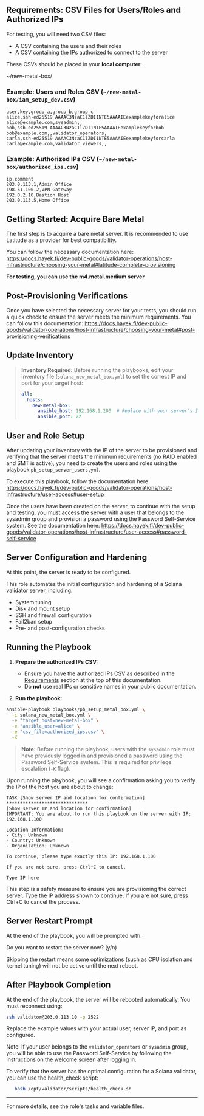 ## Requirements: CSV Files for Users/Roles and Authorized IPs

For testing, you will need two CSV files:

- A CSV containing the users and their roles
- A CSV containing the IPs authorized to connect to the server

These CSVs should be placed in your **local computer**:

   ~/new-metal-box/

### Example: Users and Roles CSV (`~/new-metal-box/iam_setup_dev.csv`)

```
user,key,group_a,group_b,group_c
alice,ssh-ed25519 AAAAC3NzaC1lZDI1NTE5AAAAIEexamplekeyforalice alice@example.com,sysadmin,,
bob,ssh-ed25519 AAAAC3NzaC1lZDI1NTE5AAAAIEexamplekeyforbob bob@example.com,,validator_operators,
carla,ssh-ed25519 AAAAC3NzaC1lZDI1NTE5AAAAIEexamplekeyforcarla carla@example.com,validator_viewers,,
```

### Example: Authorized IPs CSV (`~/new-metal-box/authorized_ips.csv`)

```
ip,comment
203.0.113.1,Admin Office
198.51.100.2,VPN Gateway
192.0.2.10,Bastion Host
203.0.113.5,Home Office
```

## Getting Started: Acquire Bare Metal

The first step is to acquire a bare metal server. It is recommended to use Latitude as a provider for best compatibility.

You can follow the necessary documentation here:
https://docs.hayek.fi/dev-public-goods/validator-operations/host-infrastructure/choosing-your-metal#latitude-complete-provisioning

**For testing, you can use the m4.metal.medium server**


## Post-Provisioning Verifications

Once you have selected the necessary server for your tests, you should run a quick check to ensure the server meets the minimum requirements. You can follow this documentation:
https://docs.hayek.fi/dev-public-goods/validator-operations/host-infrastructure/choosing-your-metal#post-provisioning-verifications


## Update Inventory

> **Inventory Required:**
> Before running the playbooks, edit your inventory file (`solana_new_metal_box.yml`) to set the correct IP and port for your target host:
>
> ```yaml
> all:
>   hosts:
>     new-metal-box:
>       ansible_host: 192.168.1.200  # Replace with your server's IP
>       ansible_port: 22
> ```


## User and Role Setup

After updating your inventory with the IP of the server to be provisioned and verifying that the server meets the minimum requirements (no RAID enabled and SMT is active), you need to create the users and roles using the playbook `pb_setup_server_users.yml`.


To execute this playbook, follow the documentation here:
https://docs.hayek.fi/dev-public-goods/validator-operations/host-infrastructure/user-access#user-setup

Once the users have been created on the server, to continue with the setup and testing, you must access the server with a user that belongs to the sysadmin group and provision a password using the Password Self-Service system. 
See the documentation here:
https://docs.hayek.fi/dev-public-goods/validator-operations/host-infrastructure/user-access#password-self-service



## Server Configuration and Hardening

At this point, the server is ready to be configured.

This role automates the initial configuration and hardening of a Solana validator server, including:
- System tuning
- Disk and mount setup
- SSH and firewall configuration
- Fail2ban setup
- Pre- and post-configuration checks

## Running the Playbook

1. **Prepare the authorized IPs CSV:**
   - Ensure you have the authorized IPs CSV as described in the [Requirements](#requirements-csv-files-for-usersroles-and-authorized-ips) section at the top of this documentation.
   - Do **not** use real IPs or sensitive names in your public documentation.

2. **Run the playbook:**
   
 ```sh
ansible-playbook playbooks/pb_setup_metal_box.yml \
   -i solana_new_metal_box.yml \
   -e "target_host=new-metal-box" \
   -e "ansible_user=alice" \
   -e "csv_file=authorized_ips.csv" \
   -K
```

> **Note:** Before running the playbook, users with the `sysadmin` role must have previously logged in and provisioned a password using the Password Self-Service system. This is required for privilege escalation (`-K` flag).




Upon running the playbook, you will see a confirmation asking you to verify the IP of the host you are about to change:

```
TASK [Show server IP and location for confirmation] ******************************
[Show server IP and location for confirmation]
IMPORTANT: You are about to run this playbook on the server with IP: 192.168.1.100

Location Information:
- City: Unknown
- Country: Unknown
- Organization: Unknown

To continue, please type exactly this IP: 192.168.1.100

If you are not sure, press Ctrl+C to cancel.

Type IP here
```
This step is a safety measure to ensure you are provisioning the correct server. Type the IP address shown to continue. If you are not sure, press Ctrl+C to cancel the process.


## Server Restart Prompt

At the end of the playbook, you will be prompted with:

   Do you want to restart the server now? (y/n)

   Skipping the restart means some optimizations (such as CPU isolation and kernel tuning) will not be active until the next reboot.

## After Playbook Completion

At the end of the playbook, the server will be rebooted automatically. You must reconnect using:

```sh
ssh validator@203.0.113.10 -p 2522
```

Replace the example values with your actual user, server IP, and port as configured.

Note: If your user belongs to the `validator_operators` or `sysadmin` group, you will be able to use the Password Self-Service by following the instructions on the welcome screen after logging in.

To verify that the server has the optimal configuration for a Solana validator, you can use the health_check script:

```sh
   bash /opt/validator/scripts/health_check.sh 
```
---

For more details, see the role's tasks and variable files.
